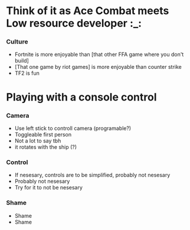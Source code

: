# Think of it as Ace Combat meets Low resource developer :_:
### Culture
- Fortnite is more enjoyable than [that other FFA game where you don't build]
- [That one game by riot games] is more enjoyable than counter strike
- TF2 is fun

# Playing with a console control
### Camera
- Use left stick to controll camera (programable?)
- Toggleable first person
- Not a lot to say tbh
- it rotates with the ship (?)

### Control
- If nesesary, controls are to be simplified, probably not nesesary
- Probably not nesesary
- Try for it to not be nesesary

### Shame
- Shame
- Shame